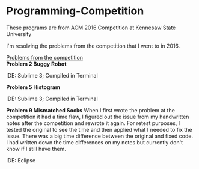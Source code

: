 # Programming-Competition
These programs are from ACM 2016 Competition at Kennesaw State University

I'm resolving the problems from the competition that I went to in 2016.

[Problems from the competition](http://serjudging.vanb.org/wp-content/uploads/SER-2016-Problems-D2.pdf)
<br>
__Problem 2 Buggy Robot__

IDE: Sublime 3; Compiled in Terminal

__Problem 5 Histogram__

IDE: Sublime 3; Compiled in Terminal

__Problem 9 Mismatched Socks__
When I first wrote the problem at the competition it had a time flaw, I figured out the issue from my handwritten notes after the competition and rewrote it again. For retest purposes, I tested the original to see the time and then applied what I needed to fix the issue. There was a big time difference between the original and fixed code. I had written down the time differences on my notes but currently don't know if I still have them. 

IDE: Eclipse